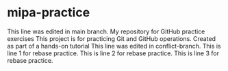 # mipa-practice
This line was edited in main branch.
My repository for GitHub practice exercises
This project is for practicing Git and GitHub operations.
Created as part of a hands-on tutorial
This line was edited in conflict-branch.
This is line 1 for rebase practice.
This is line 2 for rebase practice.
This is line 3 for rebase practice.
